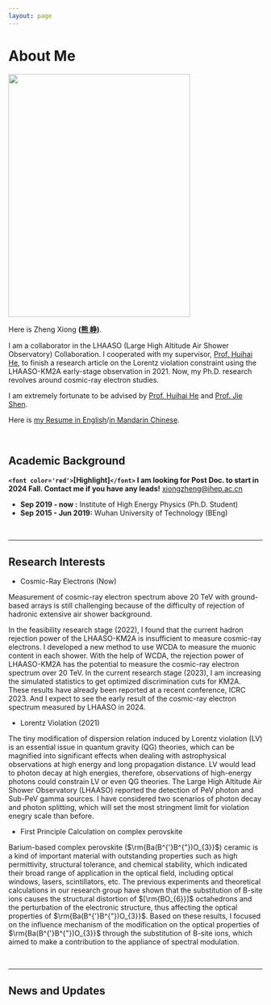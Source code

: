 ```yaml
---
layout: page
---
```

# About Me

<img src="https://easel7.github.io/images/avatoar.png" class="floatpic" width="360" height="480">

Here is Zheng Xiong **([熊 峥](https://easel7.github.io/file/C:\Users\Blank\OneDrive\Documents\GitHub\easel7.github.io\file\Resume_CN.pdf))**.

I am a collaborator in the LHAASO (Large High Altitude Air Shower Observatory) Collaboration. I cooperated with my supervisor, [Prof. Huihai He](https://people.ucas.ac.cn/~hhh), to finish a  research article on the Lorentz violation constraint using the LHAASO-KM2A early-stage observation in 2021. Now, my Ph.D. research revolves around cosmic-ray electron studies.

I am extremely fortunate to be advised by [Prof. Huihai He](https://people.ucas.ac.cn/~hhh) and [Prof. Jie Shen](http://smse.whut.edu.cn/yjspy/xsdw/sdxx/201612/t20161215_252230.htm).

Here is [my Resume in English](https://easel7.github.io/file/Resume_EN.pdf)/[in Mandarin Chinese](https://easel7.github.io/file/Resume_EN.pdf).

<br>

## Academic Background

**`<font color='red'>`[Highlight]`</font>` I am looking for Post Doc. to start in 2024 Fall. Contact me if you have any leads!** [xiongzheng@ihep.ac.cn](mailto:xiongzheng@ihep.ac.cn)

- **Sep 2019 - now :** Institute of High Energy Physics (Ph.D. Student)
- **Sep 2015 - Jun 2019:** Wuhan University of Technology (BEng)

<br>

---

## Research Interests

- Cosmic-Ray Electrons (Now)

Measurement of cosmic-ray electron spectrum above 20 TeV with ground-based arrays is still challenging because of the difficulty of rejection of hadronic extensive air shower background.

In the feasibility research stage (2022), I found that the current hadron rejection power of the LHAASO-KM2A is insufficient to measure cosmic-ray electrons. I developed a new method to use WCDA to measure the muonic content in each shower. With the help of WCDA, the rejection power of LHAASO-KM2A has the potential to measure the cosmic-ray electron spectrum over 20 TeV. In the current research stage (2023), I am increasing the simulated statistics to get optimized discrimination cuts for KM2A. These results have already been reported at a recent conference, ICRC 2023. And I expect to see the early result of the cosmic-ray electron spectrum measured by LHAASO in 2024.

- Lorentz Violation (2021)

The tiny modification of dispersion relation induced by Lorentz violation (LV) is an essential issue in quantum gravity (QG) theories, which can be magnified into significant effects when dealing with astrophysical observations at high energy and long propagation distance. LV would lead to photon decay at high energies, therefore, observations of high-energy photons could constrain LV or even QG theories. The Large High Altitude Air Shower Observatory (LHAASO)  reported the detection of PeV photon and Sub-PeV gamma sources. I have considered two scenarios of photon decay and photon splitting, which will set the most stringment limit for violation enegry scale than before.

- First Principle Calculation on complex perovskite

Barium-based complex perovskite ($\rm{Ba(B^{'}B^{"})O_{3}}$) ceramic is a kind of important material with outstanding properties such as high permittivity, structural tolerance, and chemical stability, which indicated their broad range of application in the optical field, including optical windows, lasers, scintillators, etc. The previous experiments and theoretical calculations in our research group have shown that the substitution of B-site ions causes the structural distortion of $[\rm{BO_{6}}]$ octahedrons and the perturbation of the electronic structure, thus affecting the optical properties of $\rm{Ba(B^{'}B^{"})O_{3}}$. Based on these results, I focused on the influence mechanism of the modification on the optical properties of $\rm{Ba(B^{'}B^{"})O_{3}}$ through the substitution of B-site ions, which aimed to make a contribution to the appliance of spectral modulation.

<br>

---

## News and Updates

<br>
